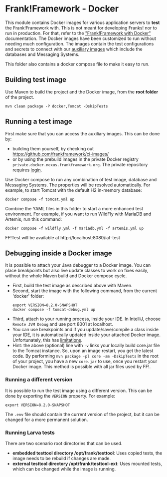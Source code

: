 # Frank!Framework - Docker

This module contains Docker images for various application servers to **test** the Frank!Framework with. This is not meant for
developing Franks! nor to run in production. For that, refer to the ["Frank!Framework with Docker"](../Docker.md)
documentation.
The Docker images have been customized to run without needing much configuration.
The images contain the test configurations and secrets to connect with
our [auxiliary images](https://github.com/frankframework/ci-images) which include the databases and Messaging Systems.

This folder also contains a docker compose file to make it easy to run.

## Building test image

Use Maven to build the project and the Docker image, from the **root folder** of the project.

```shell
mvn clean package -P docker,Tomcat -DskipTests
```

## Running a test image

First make sure that you can access the auxiliary images. This can be done by:
- building them yourself, by checking out https://github.com/frankframework/ci-images/
- or by using the prebuild images in the private Docker registry `private.docker.nexus.frankframework.org`. The private repository
requires [login](https://docs.docker.com/engine/reference/commandline/login/).

Use Docker compose to run any combination of test image, database and Messaging Systems. The properties will be resolved automatically.
For example, to start Tomcat with the default H2 in-memory database:

```shell
docker compose -f tomcat.yml up
```

Combine the YAML files in this folder to start a more enhanced test environment.
For example, if you want to run WildFly with MariaDB and Artemis, run this command:

```shell
docker compose -f wildfly.yml -f mariadb.yml -f artemis.yml up
```

FF!Test will be available at http://localhost:8080/iaf-test

## Debugging inside a Docker image

It is possible to attach your Java debugger to a Docker image. You can place breakpoints but also live update classes to
work on fixes easily, without the whole Maven build and Docker compose cycle.

- First, build the test image as described above with Maven.
- Second, start the image with the following command, from the current 'docker' folder:
  ```shell
  export VERSION=8.2.0-SNAPSHOT
  docker compose -f tomcat-debug.yml up
  ```
- Third, attach to your running process, inside your IDE. In IntelliJ, choose `Remote JVM Debug` and use port 8001 at
  localhost.
- You can use breakpoints and if you update/save/compile a class inside your IDE, it is automatically updated inside
  your attached Docker image. Unfortunately, this has [limitations](https://www.jetbrains.com/help/idea/altering-the-program-s-execution-flow.html#hotswap-limitations).
- Hint: the above (optional) line with `-v` links your locally build core.jar file to the Tomcat instance. So, upon
  an image restart, you get the latest code. By performing `mvn package -pl core -am -DskipTests` in the root of your
  project, you have a new `core.jar` to use, once you restart your Docker image. This method is possible with all jar
  files used by FF!.

### Running a different version

It is possible to run the test image using a different version.
This can be done by exporting the `VERSION` property. For example:

```shell
export VERSION=8.2.0-SNAPSHOT
```

The `.env` file should contain the current version of the project, but it can be changed for a more permanent solution.

### Running Larva tests

There are two scenario root directories that can be used.

- **embedded testtool directory /opt/frank/testtool**: Uses copied tests, the image needs to be rebuild if changes are
  made.
- **external testtool directory /opt/frank/testtool-ext**: Uses mounted tests, which can be changed while the image is
  running.
